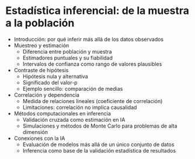 # Estadística inferencial: de la muestra a la población

- Introducción: por qué inferir más allá de los datos observados
- Muestreo y estimación
  - Diferencia entre población y muestra
  - Estimadores puntuales y su fiabilidad
  - Intervalos de confianza como rango de valores plausibles
- Contraste de hipótesis
  - Hipótesis nula y alternativa
  - Significado del valor-p
  - Ejemplo sencillo: comparación de medias
- Correlación y dependencia
  - Medida de relaciones lineales (coeficiente de correlación)
  - Limitaciones: correlación no implica causalidad
- Métodos computacionales en inferencia
  - Validación cruzada como estimación en IA
  - Simulaciones y métodos de Monte Carlo para problemas de alta dimensión
- Conexiones con la IA
  - Evaluación de modelos más allá de un único conjunto de datos
  - Inferencia como base de la validación estadística de resultados
